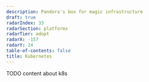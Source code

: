 ```yaml
---
description: Pandora's box for magic infrastructure
draft: true
radarIndex: 33
radarSection: platforms
radarTier: adopt
radarX: -157
radarY: 24
table-of-contents: false
title: Kubernetes
---
```


TODO content about k8s
